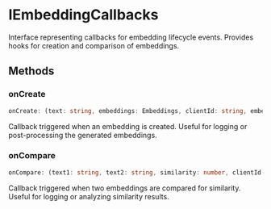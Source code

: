 # IEmbeddingCallbacks

Interface representing callbacks for embedding lifecycle events.
Provides hooks for creation and comparison of embeddings.

## Methods

### onCreate

```ts
onCreate: (text: string, embeddings: Embeddings, clientId: string, embeddingName: string) => void
```

Callback triggered when an embedding is created.
Useful for logging or post-processing the generated embeddings.

### onCompare

```ts
onCompare: (text1: string, text2: string, similarity: number, clientId: string, embeddingName: string) => void
```

Callback triggered when two embeddings are compared for similarity.
Useful for logging or analyzing similarity results.
